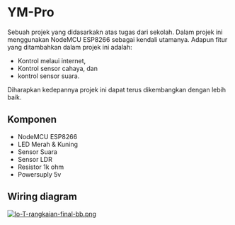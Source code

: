 # YM-Pro
Sebuah projek yang didasarkakn atas tugas dari sekolah. Dalam projek ini menggunakan NodeMCU ESP8266 sebagai kendali utamanya.
Adapun fitur yang ditambahkan dalam projek ini adalah:
- Kontrol melaui internet,
- Kontrol sensor cahaya, dan
- kontrol sensor suara.

Diharapkan kedepannya projek ini dapat terus dikembangkan dengan lebih baik.

## Komponen
- NodeMCU ESP8266
- LED Merah & Kuning
- Sensor Suara
- Sensor LDR
- Resistor 1k ohm
- Powersuply 5v

## Wiring diagram
[![Io-T-rangkaian-final-bb.png](https://i.postimg.cc/1RdB4ZHg/Io-T-rangkaian-final-bb.png)](https://postimg.cc/mhQC6JKR)
